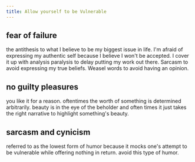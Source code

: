 ```yaml
---
title: Allow yourself to be Vulnerable
---
```

## fear of failure
the antithesis to what I believe to be my biggest issue in life. I'm afraid of expressing my authentic self because I believe I won't be accepted. I cover it up with analysis paralysis to delay putting my work out there. Sarcasm to avoid expressing my true beliefs. Weasel words to avoid having an opinion. 

## no guilty pleasures
you like it for a reason. oftentimes the worth of something is determined arbitrarily. beauty is in the eye of the beholder and often times it just takes the right narrative  to highlight something's beauty.

## sarcasm and cynicism
referred to as the lowest form of humor because it mocks one's attempt to be vulnerable while offering nothing in return. avoid this type of humor.

